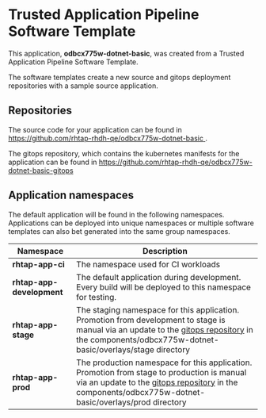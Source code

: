 # Trusted Application Pipeline Software Template

This application, **odbcx775w-dotnet-basic**, was created from a Trusted Application Pipeline Software Template.

The software templates create a new source and gitops deployment repositories with a sample source application. 

## Repositories

The source code for your application can be found in [https://github.com/rhtap-rhdh-qe/odbcx775w-dotnet-basic ](https://github.com/rhtap-rhdh-qe/odbcx775w-dotnet-basic ).
 
The gitops repository, which contains the kubernetes manifests for the application can be found in 
[https://github.com/rhtap-rhdh-qe/odbcx775w-dotnet-basic-gitops ](https://github.com/rhtap-rhdh-qe/odbcx775w-dotnet-basic-gitops ) 

## Application namespaces 

The default application will be found in the following namespaces. Applications can be deployed into unique namespaces or multiple software templates can also bet generated into the same group namespaces.  

|  Namespace   |  Description   |  
| -------- | -------- |
| **rhtap-app-ci** | The namespace used for CI workloads |
| **rhtap-app-development** | The default application during development. Every build will be deployed to this namespace for testing. |
| **rhtap-app-stage** | The staging namespace for this application. Promotion from development to stage is manual via an update to the [gitops repository](https://github.com/rhtap-rhdh-qe/odbcx775w-dotnet-basic-gitops ) in the components/odbcx775w-dotnet-basic/overlays/stage directory |
| **rhtap-app-prod** | The production namespace for this application. Promotion from stage to production is manual via an update to the [gitops repository](https://github.com/rhtap-rhdh-qe/odbcx775w-dotnet-basic-gitops ) in the components/odbcx775w-dotnet-basic/overlays/prod directory |